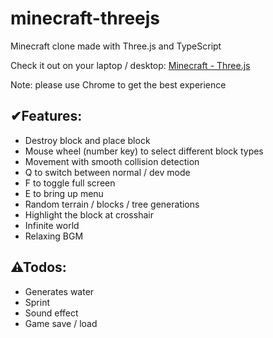 # minecraft-threejs

Minecraft clone made with Three.js and TypeScript

Check it out on your laptop / desktop: [Minecraft - Three.js](https://mc.yuleiz.com/)

Note: please use Chrome to get the best experience

## ✔Features:

- Destroy block and place block
- Mouse wheel (number key) to select different block types
- Movement with smooth collision detection
- Q to switch between normal / dev mode
- F to toggle full screen
- E to bring up menu
- Random terrain / blocks / tree generations
- Highlight the block at crosshair
- Infinite world
- Relaxing BGM

## ⚠Todos:

- Generates water
- Sprint
- Sound effect
- Game save / load
